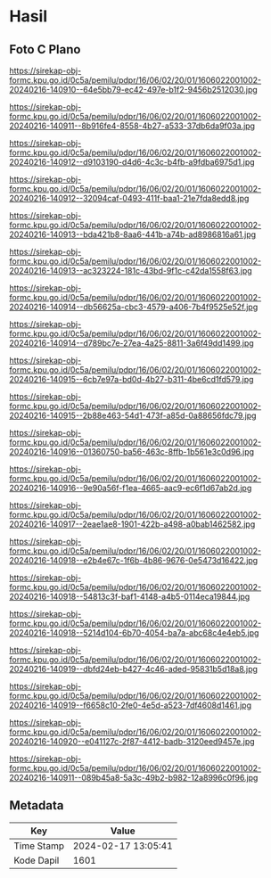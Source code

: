# Hasil

## Foto C Plano

https://sirekap-obj-formc.kpu.go.id/0c5a/pemilu/pdpr/16/06/02/20/01/1606022001002-20240216-140910--64e5bb79-ec42-497e-b1f2-9456b2512030.jpg

https://sirekap-obj-formc.kpu.go.id/0c5a/pemilu/pdpr/16/06/02/20/01/1606022001002-20240216-140911--8b916fe4-8558-4b27-a533-37db6da9f03a.jpg

https://sirekap-obj-formc.kpu.go.id/0c5a/pemilu/pdpr/16/06/02/20/01/1606022001002-20240216-140912--d9103190-d4d6-4c3c-b4fb-a9fdba6975d1.jpg

https://sirekap-obj-formc.kpu.go.id/0c5a/pemilu/pdpr/16/06/02/20/01/1606022001002-20240216-140912--32094caf-0493-411f-baa1-21e7fda8edd8.jpg

https://sirekap-obj-formc.kpu.go.id/0c5a/pemilu/pdpr/16/06/02/20/01/1606022001002-20240216-140913--bda421b8-8aa6-441b-a74b-ad8986816a61.jpg

https://sirekap-obj-formc.kpu.go.id/0c5a/pemilu/pdpr/16/06/02/20/01/1606022001002-20240216-140913--ac323224-181c-43bd-9f1c-c42da1558f63.jpg

https://sirekap-obj-formc.kpu.go.id/0c5a/pemilu/pdpr/16/06/02/20/01/1606022001002-20240216-140914--db56625a-cbc3-4579-a406-7b4f9525e52f.jpg

https://sirekap-obj-formc.kpu.go.id/0c5a/pemilu/pdpr/16/06/02/20/01/1606022001002-20240216-140914--d789bc7e-27ea-4a25-8811-3a6f49dd1499.jpg

https://sirekap-obj-formc.kpu.go.id/0c5a/pemilu/pdpr/16/06/02/20/01/1606022001002-20240216-140915--6cb7e97a-bd0d-4b27-b311-4be6cd1fd579.jpg

https://sirekap-obj-formc.kpu.go.id/0c5a/pemilu/pdpr/16/06/02/20/01/1606022001002-20240216-140915--2b88e463-54d1-473f-a85d-0a88656fdc79.jpg

https://sirekap-obj-formc.kpu.go.id/0c5a/pemilu/pdpr/16/06/02/20/01/1606022001002-20240216-140916--01360750-ba56-463c-8ffb-1b561e3c0d96.jpg

https://sirekap-obj-formc.kpu.go.id/0c5a/pemilu/pdpr/16/06/02/20/01/1606022001002-20240216-140916--9e90a56f-f1ea-4665-aac9-ec6f1d67ab2d.jpg

https://sirekap-obj-formc.kpu.go.id/0c5a/pemilu/pdpr/16/06/02/20/01/1606022001002-20240216-140917--2eae1ae8-1901-422b-a498-a0bab1462582.jpg

https://sirekap-obj-formc.kpu.go.id/0c5a/pemilu/pdpr/16/06/02/20/01/1606022001002-20240216-140918--e2b4e67c-1f6b-4b86-9676-0e5473d16422.jpg

https://sirekap-obj-formc.kpu.go.id/0c5a/pemilu/pdpr/16/06/02/20/01/1606022001002-20240216-140918--54813c3f-baf1-4148-a4b5-0114eca19844.jpg

https://sirekap-obj-formc.kpu.go.id/0c5a/pemilu/pdpr/16/06/02/20/01/1606022001002-20240216-140918--5214d104-6b70-4054-ba7a-abc68c4e4eb5.jpg

https://sirekap-obj-formc.kpu.go.id/0c5a/pemilu/pdpr/16/06/02/20/01/1606022001002-20240216-140919--dbfd24eb-b427-4c46-aded-95831b5d18a8.jpg

https://sirekap-obj-formc.kpu.go.id/0c5a/pemilu/pdpr/16/06/02/20/01/1606022001002-20240216-140919--f6658c10-2fe0-4e5d-a523-7df4608d1461.jpg

https://sirekap-obj-formc.kpu.go.id/0c5a/pemilu/pdpr/16/06/02/20/01/1606022001002-20240216-140920--e041127c-2f87-4412-badb-3120eed9457e.jpg

https://sirekap-obj-formc.kpu.go.id/0c5a/pemilu/pdpr/16/06/02/20/01/1606022001002-20240216-140911--089b45a8-5a3c-49b2-b982-12a8996c0f96.jpg


## Metadata

| Key        | Value               |
| ---------- | ------------------- |
| Time Stamp | 2024-02-17 13:05:41 |
| Kode Dapil | 1601                |



